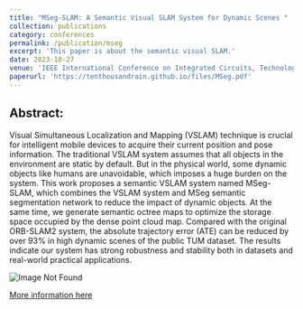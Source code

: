 ```yaml
---
title: "MSeg-SLAM: A Semantic Visual SLAM System for Dynamic Scenes "
collection: publications
category: conferences
permalink: /publication/mseg
excerpt: 'This paper is about the semantic visual SLAM.'
date: 2023-10-27
venue: 'IEEE International Conference on Integrated Circuits, Technologies and Applications '
paperurl: 'https://tenthousandrain.github.io/files/MSeg.pdf'
---
```


Abstract:
---
Visual Simultaneous Localization and Mapping (VSLAM) technique is crucial for intelligent mobile devices to acquire their current position and pose information. The traditional VSLAM system assumes that all objects in the environment are static by default. But in the physical world, some dynamic objects like humans are unavoidable, which imposes a huge burden on the system. This work proposes a semantic VSLAM system named MSeg-SLAM, which combines the VSLAM system and MSeg semantic segmentation network to reduce the impact of dynamic objects. At the same time, we generate semantic octree maps to optimize the storage space occupied by the dense point cloud map. Compared with the original ORB-SLAM2 system, the absolute trajectory error (ATE) can be reduced by over 93% in high dynamic scenes of the public TUM dataset. The results indicate our system has strong robustness and stability both in datasets and real-world practical applications.

![Image Not Found](https://tenthousandrain.github.io/images/lp_frame.png)

[More information here](https://ieeexplore.ieee.org/abstract/document/10364289)
